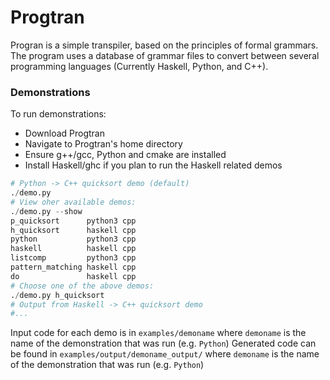 # Progtran

Progran is a simple transpiler, based on the principles of formal grammars. The program uses a database of grammar files to convert between several programming languages (Currently Haskell, Python, and C++). 

### Demonstrations

To run demonstrations:
- Download Progtran
- Navigate to Progtran's home directory
- Ensure g++/gcc, Python and cmake are installed
- Install Haskell/ghc if you plan to run the Haskell related demos
``` python
# Python -> C++ quicksort demo (default)
./demo.py
# View oher available demos:
./demo.py --show
p_quicksort      python3 cpp
h_quicksort      haskell cpp
python           python3 cpp
haskell          haskell cpp
listcomp         python3 cpp
pattern_matching haskell cpp 
do               haskell cpp
# Choose one of the above demos:
./demo.py h_quicksort
# Output from Haskell -> C++ quicksort demo
#...
```

Input code for each demo is in `examples/demoname` where `demoname` is the name of the demonstration that was run (e.g. `Python`)
Generated code can be found in `examples/output/demoname_output/` where `demoname` is the name of the demonstration that was run (e.g. `Python`)
